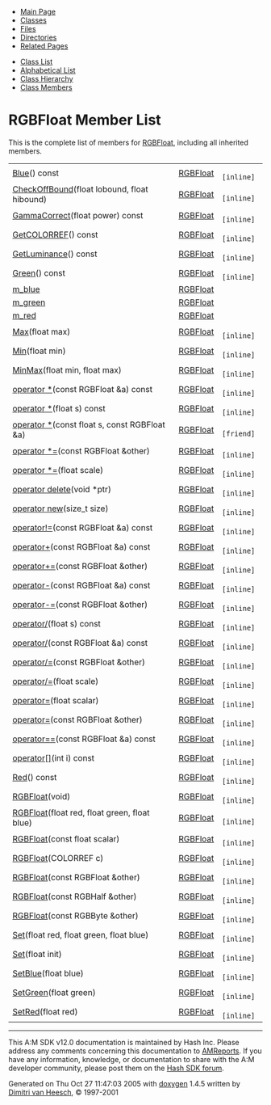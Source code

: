 <div class="tabs">

- [Main Page](index.md)
- <span id="current">[Classes](annotated.md)</span>
- [Files](files.md)
- [Directories](dirs.md)
- [Related Pages](pages.md)

</div>

<div class="tabs">

- [Class List](annotated.md)
- [Alphabetical List](classes.md)
- [Class Hierarchy](hierarchy.md)
- [Class Members](functions.md)

</div>

# RGBFloat Member List

This is the complete list of members for <a href="classRGBFloat.md" class="el">RGBFloat</a>, including all inherited members.

|  |  |  |
|----|----|----|
| <a href="classRGBFloat.md#e3b99a5fe15a4330fd055c8b157ee12f" class="el">Blue</a>() const | <a href="classRGBFloat.md" class="el">RGBFloat</a> | ` [inline]` |
| <a href="classRGBFloat.md#774af4359d10952f3403a874a91b01f7" class="el">CheckOffBound</a>(float lobound, float hibound) | <a href="classRGBFloat.md" class="el">RGBFloat</a> | ` [inline]` |
| <a href="classRGBFloat.md#8b767d395f89b1f7dc5b2cfb486f4f11" class="el">GammaCorrect</a>(float power) const | <a href="classRGBFloat.md" class="el">RGBFloat</a> | ` [inline]` |
| <a href="classRGBFloat.md#2e039378f2c428024241d2407189a3cd" class="el">GetCOLORREF</a>() const | <a href="classRGBFloat.md" class="el">RGBFloat</a> | ` [inline]` |
| <a href="classRGBFloat.md#1adeff3d89e145a11e66b2186b132972" class="el">GetLuminance</a>() const | <a href="classRGBFloat.md" class="el">RGBFloat</a> | ` [inline]` |
| <a href="classRGBFloat.md#eb4e3e708de4af84613f52d0c8067edf" class="el">Green</a>() const | <a href="classRGBFloat.md" class="el">RGBFloat</a> | ` [inline]` |
| <a href="classRGBFloat.md#0ed442c4505b643a7ce2219bdf6352b3" class="el">m_blue</a> | <a href="classRGBFloat.md" class="el">RGBFloat</a> |  |
| <a href="classRGBFloat.md#b27a27e1ceec1a227d339ddd737b2fee" class="el">m_green</a> | <a href="classRGBFloat.md" class="el">RGBFloat</a> |  |
| <a href="classRGBFloat.md#ef4364d30732a62451a3b6378027bbda" class="el">m_red</a> | <a href="classRGBFloat.md" class="el">RGBFloat</a> |  |
| <a href="classRGBFloat.md#3f8f93af3f366d214c4c1c5b3b801683" class="el">Max</a>(float max) | <a href="classRGBFloat.md" class="el">RGBFloat</a> | ` [inline]` |
| <a href="classRGBFloat.md#4c91079c4bd81f3a8b7b966d208b7a49" class="el">Min</a>(float min) | <a href="classRGBFloat.md" class="el">RGBFloat</a> | ` [inline]` |
| <a href="classRGBFloat.md#9faf776a06b5c8adf654c8866c6f6476" class="el">MinMax</a>(float min, float max) | <a href="classRGBFloat.md" class="el">RGBFloat</a> | ` [inline]` |
| <a href="classRGBFloat.md#9882ea55fb7925f9e71be8d27b64a25e" class="el">operator *</a>(const RGBFloat &a) const | <a href="classRGBFloat.md" class="el">RGBFloat</a> | ` [inline]` |
| <a href="classRGBFloat.md#ab251d56c3e469072bbcfe45d6ad0ac7" class="el">operator *</a>(float s) const | <a href="classRGBFloat.md" class="el">RGBFloat</a> | ` [inline]` |
| <a href="classRGBFloat.md#e0717721abb3ae4a6b5f1de8bea977a8" class="el">operator *</a>(const float s, const RGBFloat &a) | <a href="classRGBFloat.md" class="el">RGBFloat</a> | ` [friend]` |
| <a href="classRGBFloat.md#3d170e0781be78173de3181ce825c682" class="el">operator *=</a>(const RGBFloat &other) | <a href="classRGBFloat.md" class="el">RGBFloat</a> | ` [inline]` |
| <a href="classRGBFloat.md#6a8edc774a17f9660cdd36917a5b0fce" class="el">operator *=</a>(float scale) | <a href="classRGBFloat.md" class="el">RGBFloat</a> | ` [inline]` |
| <a href="classRGBFloat.md#b2a90b0840ba0f087728d89d27353935" class="el">operator delete</a>(void \*ptr) | <a href="classRGBFloat.md" class="el">RGBFloat</a> | ` [inline]` |
| <a href="classRGBFloat.md#650118fc0cd96c1cd00cb1243c5e3358" class="el">operator new</a>(size_t size) | <a href="classRGBFloat.md" class="el">RGBFloat</a> | ` [inline]` |
| <a href="classRGBFloat.md#216c78b7e246b2b06d140231cf5300a1" class="el">operator!=</a>(const RGBFloat &a) const | <a href="classRGBFloat.md" class="el">RGBFloat</a> | ` [inline]` |
| <a href="classRGBFloat.md#97cfa779a03657fd5ae4e19d6b7b6cef" class="el">operator+</a>(const RGBFloat &a) const | <a href="classRGBFloat.md" class="el">RGBFloat</a> | ` [inline]` |
| <a href="classRGBFloat.md#e4d6b487a47f205f9f61b86407ec90b8" class="el">operator+=</a>(const RGBFloat &other) | <a href="classRGBFloat.md" class="el">RGBFloat</a> | ` [inline]` |
| <a href="classRGBFloat.md#12d5620f4a9c2001d20c2a589e8f313b" class="el">operator-</a>(const RGBFloat &a) const | <a href="classRGBFloat.md" class="el">RGBFloat</a> | ` [inline]` |
| <a href="classRGBFloat.md#1ff9227d05cbd8cbacb83d8c7fd7b22c" class="el">operator-=</a>(const RGBFloat &other) | <a href="classRGBFloat.md" class="el">RGBFloat</a> | ` [inline]` |
| <a href="classRGBFloat.md#8065ae7d73190317054dd66edd2cccd3" class="el">operator/</a>(float s) const | <a href="classRGBFloat.md" class="el">RGBFloat</a> | ` [inline]` |
| <a href="classRGBFloat.md#1606d76f55b00f269fd5aa44da6fd298" class="el">operator/</a>(const RGBFloat &a) const | <a href="classRGBFloat.md" class="el">RGBFloat</a> | ` [inline]` |
| <a href="classRGBFloat.md#9965dd3f7c96258b65b5271d7aaf9aee" class="el">operator/=</a>(const RGBFloat &other) | <a href="classRGBFloat.md" class="el">RGBFloat</a> | ` [inline]` |
| <a href="classRGBFloat.md#01d21feb03dac6c94b1881b66b697016" class="el">operator/=</a>(float scale) | <a href="classRGBFloat.md" class="el">RGBFloat</a> | ` [inline]` |
| <a href="classRGBFloat.md#9a2f26a0ac7c856784ef77ae0cafbf57" class="el">operator=</a>(float scalar) | <a href="classRGBFloat.md" class="el">RGBFloat</a> | ` [inline]` |
| <a href="classRGBFloat.md#2775e2d71c5395988f3c80cd0f5998ac" class="el">operator=</a>(const RGBFloat &other) | <a href="classRGBFloat.md" class="el">RGBFloat</a> | ` [inline]` |
| <a href="classRGBFloat.md#f2cecd1b7e956c1a8d3b5f66867f1039" class="el">operator==</a>(const RGBFloat &a) const | <a href="classRGBFloat.md" class="el">RGBFloat</a> | ` [inline]` |
| <a href="classRGBFloat.md#56bd1e633f412f07706e05b60f9eb2bc" class="el">operator[]</a>(int i) const | <a href="classRGBFloat.md" class="el">RGBFloat</a> | ` [inline]` |
| <a href="classRGBFloat.md#3d061051286831d4f2aebae980198b48" class="el">Red</a>() const | <a href="classRGBFloat.md" class="el">RGBFloat</a> | ` [inline]` |
| <a href="classRGBFloat.md#06c92d98adf410ae6c227096730dcf37" class="el">RGBFloat</a>(void) | <a href="classRGBFloat.md" class="el">RGBFloat</a> | ` [inline]` |
| <a href="classRGBFloat.md#d20c115ab5d4b117937502163298deb6" class="el">RGBFloat</a>(float red, float green, float blue) | <a href="classRGBFloat.md" class="el">RGBFloat</a> | ` [inline]` |
| <a href="classRGBFloat.md#5aacfc01a864a8a40ed288f3d9bf54f7" class="el">RGBFloat</a>(const float scalar) | <a href="classRGBFloat.md" class="el">RGBFloat</a> | ` [inline]` |
| <a href="classRGBFloat.md#5700ebaf015d2a3ac5bd3989740e4cf9" class="el">RGBFloat</a>(COLORREF c) | <a href="classRGBFloat.md" class="el">RGBFloat</a> | ` [inline]` |
| <a href="classRGBFloat.md#f82437648cea447f4819c053b19af7fd" class="el">RGBFloat</a>(const RGBFloat &other) | <a href="classRGBFloat.md" class="el">RGBFloat</a> | ` [inline]` |
| <a href="classRGBFloat.md#5b0f43c0724e786120cce66556ad63a4" class="el">RGBFloat</a>(const RGBHalf &other) | <a href="classRGBFloat.md" class="el">RGBFloat</a> | ` [inline]` |
| <a href="classRGBFloat.md#38894960012fc487d0743a4cf82f793f" class="el">RGBFloat</a>(const RGBByte &other) | <a href="classRGBFloat.md" class="el">RGBFloat</a> | ` [inline]` |
| <a href="classRGBFloat.md#4536456c26db36887ac5cae8d24d8b8a" class="el">Set</a>(float red, float green, float blue) | <a href="classRGBFloat.md" class="el">RGBFloat</a> | ` [inline]` |
| <a href="classRGBFloat.md#03ed1588924bf36a3ab538158e683565" class="el">Set</a>(float init) | <a href="classRGBFloat.md" class="el">RGBFloat</a> | ` [inline]` |
| <a href="classRGBFloat.md#c47fd34bedaeae58948e807c188201c2" class="el">SetBlue</a>(float blue) | <a href="classRGBFloat.md" class="el">RGBFloat</a> | ` [inline]` |
| <a href="classRGBFloat.md#a78ae297f8f5b212bd4b0ec78512e479" class="el">SetGreen</a>(float green) | <a href="classRGBFloat.md" class="el">RGBFloat</a> | ` [inline]` |
| <a href="classRGBFloat.md#d7273911cb90fe6ee6f7ba06eaa288b4" class="el">SetRed</a>(float red) | <a href="classRGBFloat.md" class="el">RGBFloat</a> | ` [inline]` |

------------------------------------------------------------------------

<span class="small">This A:M SDK v12.0 documentation is maintained by Hash Inc. Please address any comments concerning this documentation to [AMReports](http://www.hash.com/reports). If you have any information, knowledge, or documentation to share with the A:M developer community, please post them on the [Hash SDK forum](http://www.hash.com/forums/index.php?showforum=11).</span>

Generated on Thu Oct 27 11:47:03 2005 with [<span class="image placeholder" original-image-src="doxygen.png" original-image-title="" height="45" width="100" align="middle" border="0">doxygen</span>](http://www.doxygen.org/index.html) 1.4.5 written by [Dimitri van Heesch](mailto:dimitri@stack.nl), © 1997-2001
